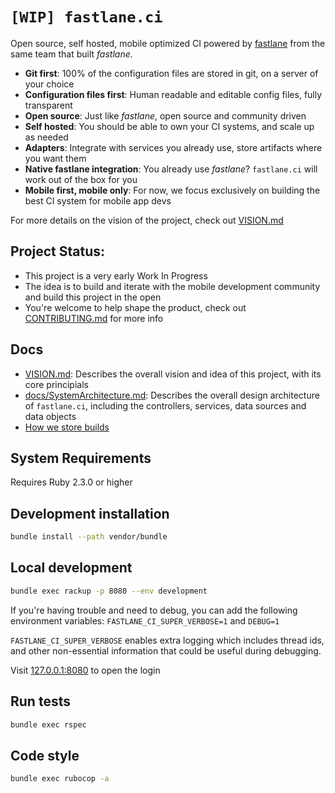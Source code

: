 # `[WIP] fastlane.ci`

Open source, self hosted, mobile optimized CI powered by [fastlane](https://fastlane.tools) from the same team that built _fastlane_.

- **Git first**: 100% of the configuration files are stored in git, on a server of your choice
- **Configuration files first**: Human readable and editable config files, fully transparent
- **Open source**: Just like _fastlane_, open source and community driven
- **Self hosted**: You should be able to own your CI systems, and scale up as needed
- **Adapters**: Integrate with services you already use, store artifacts where you want them
- **Native fastlane integration**: You already use _fastlane_? `fastlane.ci` will work out of the box for you
- **Mobile first, mobile only**: For now, we focus exclusively on building the best CI system for mobile app devs

For more details on the vision of the project, check out [VISION.md](VISION.md)

## Project Status:

- This project is a very early Work In Progress
- The idea is to build and iterate with the mobile development community and build this project in the open
- You're welcome to help shape the product, check out [CONTRIBUTING.md](CONTRIBUTING.md) for more info

## Docs

- [VISION.md](VISION.md): Describes the overall vision and idea of this project, with its core principials
- [docs/SystemArchitecture.md](docs/SystemArchitecture.md): Describes the overall design architecture of `fastlane.ci`, including the controllers, services, data sources and data objects
- [How we store builds](https://github.com/fastlane/ci/issues/40#issuecomment-359507244)

## System Requirements

Requires Ruby 2.3.0 or higher

## Development installation

```sh
bundle install --path vendor/bundle
```

## Local development

```sh
bundle exec rackup -p 8080 --env development
```
If you're having trouble and need to debug, you can add the following environment variables:
`FASTLANE_CI_SUPER_VERBOSE=1` and `DEBUG=1`

`FASTLANE_CI_SUPER_VERBOSE` enables extra logging which includes thread ids, and other non-essential information that could be useful during debugging.

Visit [127.0.0.1:8080](http://127.0.0.1:8080/) to open the login

## Run tests

```sh
bundle exec rspec
```

## Code style

```sh
bundle exec rubocop -a
```
